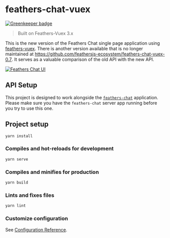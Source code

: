 # feathers-chat-vuex

[![Greenkeeper badge](https://badges.greenkeeper.io/feathersjs-ecosystem/feathers-chat-vuex.svg)](https://greenkeeper.io/)

> Built on Feathers-Vuex 3.x

This is the new version of the Feathers Chat single page application using [feathers-vuex](https://github.com/feathersjs-ecosystem/feathers-vuex).  There is another version available that is no longer maintained at https://github.com/feathersjs-ecosystem/feathers-chat-vuex-0.7.  It serves as a valuable comparison of the old API with the new API.

<a href="https://docs.feathersjs.com/guides/basics/frontend.html">
  <img src="https://docs.feathersjs.com/assets/img/feathers-chat.91960785.png" alt="Feathers Chat UI">
</a>

## API Setup
This project is designed to work alongside the [`feathers-chat`](https://github.com/feathersjs/feathers-chat) application.  Please make sure you have the `feathers-chat` server app running before you try to use this one.


## Project setup
```
yarn install
```

### Compiles and hot-reloads for development
```
yarn serve
```

### Compiles and minifies for production
```
yarn build
```

### Lints and fixes files
```
yarn lint
```

### Customize configuration
See [Configuration Reference](https://cli.vuejs.org/config/).

